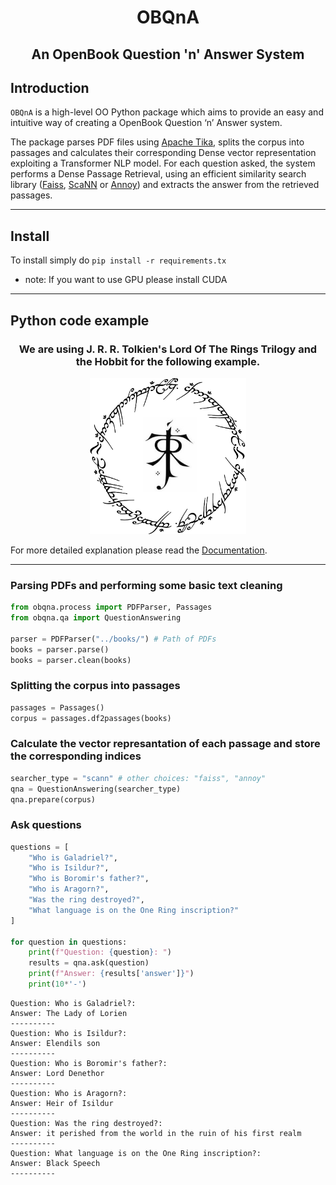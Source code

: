 <h1 align="center">
    <p>OBQnA</p>
</h1>
<h2 align="center">
    <p>An OpenBook Question 'n' Answer System</p>
</h2>

Introduction
------------
`OBQnA` is a high-level OO Python package which aims to provide an easy and intuitive way of creating a OpenBook Question ‘n’ Answer system. <p>
The package parses PDF files using <a href="https://github.com/chrismattmann/tika-python">Apache Tika</a>, splits the corpus into passages and calculates their corresponding Dense vector representation exploiting a Transformer NLP model. For each question asked, the system performs a Dense Passage Retrieval, using an efficient similarity search library (<a href="https://github.com/facebookresearch/faiss">Faiss</a>, <a href="https://github.com/google-research/google-research/tree/master/scann">ScaNN</a> or <a href="https://github.com/spotify/annoy">Annoy</a>) and extracts the answer from the retrieved passages.

-------------

Install
-------
To install simply do ``pip install -r requirements.tx``

* note: If you want to use GPU please install CUDA

----------

Python code example
------------


<h3 align="center">We are using J. R. R. Tolkien's Lord Of The Rings Trilogy and the Hobbit for the following example.</p></h3>

<p align="center">
  <img src="images/lotr.png" height="250">
</p>

For more detailed explanation please read the <a href="https://nsantavas.github.io/OBQnA/">Documentation</a>.

------------

<h3>Parsing PDFs and performing some basic text cleaning</p></h3>

``` python
from obqna.process import PDFParser, Passages
from obqna.qa import QuestionAnswering

parser = PDFParser("../books/") # Path of PDFs
books = parser.parse()
books = parser.clean(books)
```

<h3>Splitting the corpus into passages</p></h3>

``` python
passages = Passages()
corpus = passages.df2passages(books)
```


<h3>Calculate the vector represantation of each passage and store the corresponding indices</p></h3>

``` python
searcher_type = "scann" # other choices: "faiss", "annoy"
qna = QuestionAnswering(searcher_type)
qna.prepare(corpus)
```

<h3>Ask questions</p></h3>

``` python
questions = [
    "Who is Galadriel?",
    "Who is Isildur?",
    "Who is Boromir's father?",
    "Who is Aragorn?",
    "Was the ring destroyed?",
    "What language is on the One Ring inscription?"
]

for question in questions:
    print(f"Question: {question}: ")
    results = qna.ask(question)
    print(f"Answer: {results['answer']}")
    print(10*'-')

  ```

```
Question: Who is Galadriel?: 
Answer: The Lady of Lorien
----------
Question: Who is Isildur?: 
Answer: Elendils son
----------
Question: Who is Boromir's father?: 
Answer: Lord Denethor
----------
Question: Who is Aragorn?: 
Answer: Heir of Isildur
----------
Question: Was the ring destroyed?: 
Answer: it perished from the world in the ruin of his first realm
----------
Question: What language is on the One Ring inscription?: 
Answer: Black Speech
----------
```
